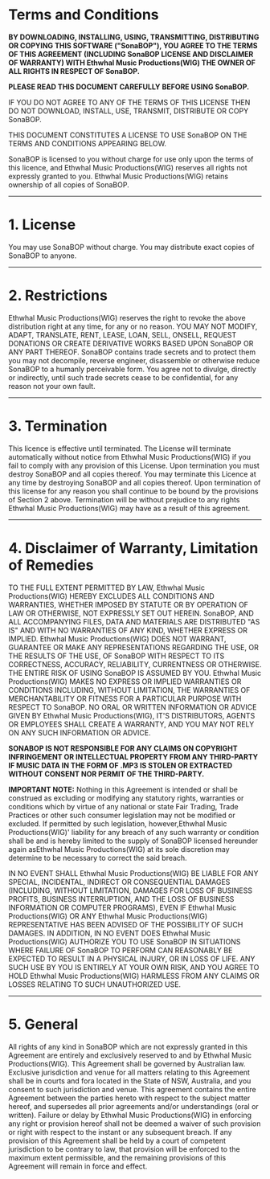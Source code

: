 # Terms and Conditions
**BY DOWNLOADING, INSTALLING, USING, TRANSMITTING, DISTRIBUTING OR COPYING THIS SOFTWARE ("SonaBOP"), YOU AGREE TO THE TERMS OF THIS AGREEMENT (INCLUDING SonaBOP LICENSE AND DISCLAIMER OF WARRANTY) WITH Ethwhal Music Productions(WIG) THE OWNER OF ALL RIGHTS IN RESPECT OF SonaBOP.**

**PLEASE READ THIS DOCUMENT CAREFULLY BEFORE USING SonaBOP.**

IF YOU DO NOT AGREE TO ANY OF THE TERMS OF THIS LICENSE THEN DO NOT DOWNLOAD, INSTALL, USE, TRANSMIT, DISTRIBUTE OR COPY SonaBOP.

THIS DOCUMENT CONSTITUTES A LICENSE TO USE SonaBOP ON THE TERMS AND CONDITIONS APPEARING BELOW.

SonaBOP is licensed to you without charge for use only upon the terms of this licence, and Ethwhal Music Productions(WIG) reserves all rights not expressly granted to you. Ethwhal Music Productions(WIG) retains ownership of all copies of SonaBOP.

*** 

# 1. License
You may use SonaBOP without charge.
You may distribute exact copies of SonaBOP to anyone.

***

# 2. Restrictions
Ethwhal Music Productions(WIG) reserves the right to revoke the above distribution right at any time, for any or no reason.
YOU MAY NOT MODIFY, ADAPT, TRANSLATE, RENT, LEASE, LOAN, SELL, ONSELL, REQUEST DONATIONS OR CREATE DERIVATIVE WORKS BASED UPON SonaBOP OR ANY PART THEREOF.
SonaBOP contains trade secrets and to protect them you may not decompile, reverse engineer, disassemble or otherwise reduce SonaBOP to a humanly perceivable form. You agree not to divulge, directly or indirectly, until such trade secrets cease to be confidential, for any reason not your own fault.

***

# 3. Termination
This licence is effective until terminated. The License will terminate automatically without notice from Ethwhal Music Productions(WIG) if you fail to comply with any provision of this License. Upon termination you must destroy SonaBOP and all copies thereof. You may terminate this Licence at any time by destroying SonaBOP and all copies thereof. Upon termination of this license for any reason you shall continue to be bound by the provisions of Section 2 above. Termination will be without prejudice to any rights Ethwhal Music Productions(WIG) may have as a result of this agreement.

***

# 4. Disclaimer of Warranty, Limitation of Remedies
TO THE FULL EXTENT PERMITTED BY LAW, Ethwhal Music Productions(WIG) HEREBY EXCLUDES ALL CONDITIONS AND WARRANTIES, WHETHER IMPOSED BY STATUTE OR BY OPERATION OF LAW OR OTHERWISE, NOT EXPRESSLY SET OUT HEREIN. SonaBOP, AND ALL ACCOMPANYING FILES, DATA AND MATERIALS ARE DISTRIBUTED "AS IS" AND WITH NO WARRANTIES OF ANY KIND, WHETHER EXPRESS OR IMPLIED. Ethwhal Music Productions(WIG) DOES NOT WARRANT, GUARANTEE OR MAKE ANY REPRESENTATIONS REGARDING THE USE, OR THE RESULTS OF THE USE, OF SonaBOP WITH RESPECT TO ITS CORRECTNESS, ACCURACY, RELIABILITY, CURRENTNESS OR OTHERWISE. THE ENTIRE RISK OF USING SonaBOP IS ASSUMED BY YOU. Ethwhal Music Productions(WIG) MAKES NO EXPRESS OR IMPLIED WARRANTIES OR CONDITIONS INCLUDING, WITHOUT LIMITATION, THE WARRANTIES OF MERCHANTABILITY OR FITNESS FOR A PARTICULAR PURPOSE WITH RESPECT TO SonaBOP. NO ORAL OR WRITTEN INFORMATION OR ADVICE GIVEN BY Ethwhal Music Productions(WIG), IT'S DISTRIBUTORS, AGENTS OR EMPLOYEES SHALL CREATE A WARRANTY, AND YOU MAY NOT RELY ON ANY SUCH INFORMATION OR ADVICE.


**SONABOP IS NOT RESPONSIBLE FOR ANY CLAIMS ON COPYRIGHT INFRINGEMENT OR INTELLECTUAL PROPERTY FROM ANY THIRD-PARTY IF MUSIC DATA IN THE FORM OF .MP3 IS STOLEN OR EXTRACTED WITHOUT CONSENT NOR PERMIT OF THE THIRD-PARTY.**

**IMPORTANT NOTE:** Nothing in this Agreement is intended or shall be construed as excluding or modifying any statutory rights, warranties or conditions which by virtue of any national or state Fair Trading, Trade Practices or other such consumer legislation may not be modified or excluded. If permitted by such legislation, however,Ethwhal Music Productions(WIG)' liability for any breach of any such warranty or condition shall be and is hereby limited to the supply of SonaBOP licensed hereunder again asEthwhal Music Productions(WIG) at its sole discretion may determine to be necessary to correct the said breach.

IN NO EVENT SHALL Ethwhal Music Productions(WIG) BE LIABLE FOR ANY SPECIAL, INCIDENTAL, INDIRECT OR CONSEQUENTIAL DAMAGES (INCLUDING, WITHOUT LIMITATION, DAMAGES FOR LOSS OF BUSINESS PROFITS, BUSINESS INTERRUPTION, AND THE LOSS OF BUSINESS INFORMATION OR COMPUTER PROGRAMS), EVEN IF Ethwhal Music Productions(WIG) OR ANY Ethwhal Music Productions(WIG) REPRESENTATIVE HAS BEEN ADVISED OF THE POSSIBILITY OF SUCH DAMAGES. IN ADDITION, IN NO EVENT DOES Ethwhal Music Productions(WIG) AUTHORIZE YOU TO USE SonaBOP IN SITUATIONS WHERE FAILURE OF SonaBOP TO PERFORM CAN REASONABLY BE EXPECTED TO RESULT IN A PHYSICAL INJURY, OR IN LOSS OF LIFE. ANY SUCH USE BY YOU IS ENTIRELY AT YOUR OWN RISK, AND YOU AGREE TO HOLD Ethwhal Music Productions(WIG) HARMLESS FROM ANY CLAIMS OR LOSSES RELATING TO SUCH UNAUTHORIZED USE.

***

# 5. General
All rights of any kind in SonaBOP which are not expressly granted in this Agreement are entirely and exclusively reserved to and by Ethwhal Music Productions(WIG).
This Agreement shall be governed by Australian law. Exclusive jurisdiction and venue for all matters relating to this Agreement shall be in courts and fora located in the State of NSW, Australia, and you consent to such jurisdiction and venue. This agreement contains the entire Agreement between the parties hereto with respect to the subject matter hereof, and supersedes all prior agreements and/or understandings (oral or written). Failure or delay by Ethwhal Music Productions(WIG) in enforcing any right or provision hereof shall not be deemed a waiver of such provision or right with respect to the instant or any subsequent breach. If any provision of this Agreement shall be held by a court of competent jurisdiction to be contrary to law, that provision will be enforced to the maximum extent permissible, and the remaining provisions of this Agreement will remain in force and effect.

